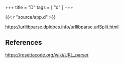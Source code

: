 +++
title = "D"
tags = [ "d" ]
+++

{{< r "source/app.d" >}}

<https://urllibparse.dpldocs.info/urllibparse.urlSplit.html>

## References

<https://rosettacode.org/wiki/URL_parser>
